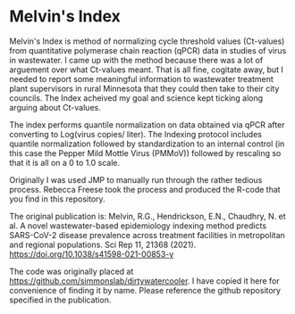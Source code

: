 # Melvin's Index

Melvin's Index is method of normalizing cycle threshold values (Ct-values) from quantitative polymerase chain reaction (qPCR) data in studies of virus in wastewater. I came up with the method because there was a lot of arguement over what Ct-values meant. That is all fine, cogitate away, but I needed to report some meaningful information to wastewater treatment plant supervisors in rural Minnesota that they could then take to their city councils. The Index acheived my goal and science kept ticking along arguing about Ct-values.

The index performs quantile normalization on data obtained via qPCR after converting to Log(virus copies/ liter). The Indexing protocol includes quantile normalization followed by standardization to an internal control (in this case the Pepper Mild Mottle Virus (PMMoV)) followed by rescaling so that it is all on a 0 to 1.0 scale.

Originally I was used JMP to manually run through the rather tedious process. Rebecca Freese took the process and produced the R-code that you find in this repository.

The original publication is:
Melvin, R.G., Hendrickson, E.N., Chaudhry, N. et al. A novel wastewater-based epidemiology indexing method predicts SARS-CoV-2 disease prevalence across treatment facilities in metropolitan and regional populations. Sci Rep 11, 21368 (2021). https://doi.org/10.1038/s41598-021-00853-y

The code was originally placed at https://github.com/simmonslab/dirtywatercooler. I have copied it here for convenience of finding it by name. Please reference the github repository specified in the publication.
